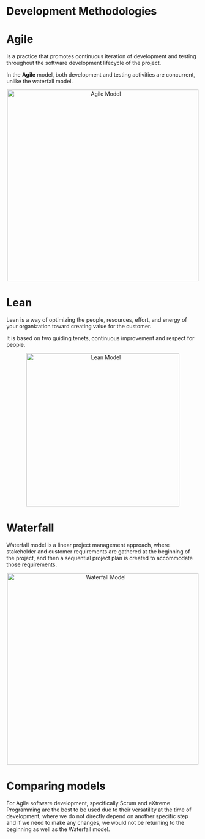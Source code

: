 # Development Methodologies

# Agile

Is a practice that promotes continuous iteration of development and testing throughout the software development lifecycle of the project. 

In the **Agile** model, both development and testing activities are concurrent, unlike the waterfall model.

<div class='img-agile' align="center">
    <img src="https://hub.packtpub.com/wp-content/uploads/2018/10/Agile-Methodology.jpg" alt="Agile Model" width="500">
</div>

# Lean 

Lean is a way of optimizing the people, resources, effort, and energy of your organization toward creating value for the customer. 

It is based on two guiding tenets, continuous improvement and respect for people.

<div class='img-lean' align="center">
    <img src="https://media.planview.com/wp-content/uploads/2018/09/Continuous-Improvement-Planview.jpg" alt="Lean Model" width="400">
</div>

# Waterfall 

Waterfall model is a linear project management approach, where stakeholder and customer requirements are gathered at the beginning of the project, and then a sequential project plan is created to accommodate those requirements.

<div class='img-waterfall' align="center">
    <img src="https://miro.medium.com/max/2800/0*aD7UeMSSQ-aEJYBN" alt="Waterfall Model" width="500">
</div>


# Comparing models

For Agile software development, specifically Scrum and eXtreme Programming are the best to be used due to their versatility at the time of development, where we do not directly depend on another specific step and if we need to make any changes, we would not be returning to the beginning as well as the Waterfall model.